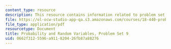```yaml
---
content_type: resource
description: This resource contains information related to problem set 9.
file: https://ol-ocw-studio-app-qa.s3.amazonaws.com/courses/18-440-probability-and-random-variables-spring-2014/0662f3125596a911820426fb87a88276_MIT18_440S14_ProblemSet9.pdf
file_type: application/pdf
resourcetype: Document
title: Probability and Random Variables, Problem Set 9
uid: 0662f312-5596-a911-8204-26fb87a88276
---
```


